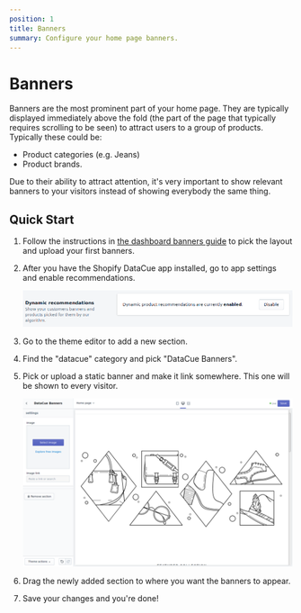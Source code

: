 ```yaml
---
position: 1
title: Banners
summary: Configure your home page banners.
---
```


# Banners

Banners are the most prominent part of your home page. They are typically displayed immediately above the fold (the part of the page that typically requires scrolling to be seen) to attract users to a group of products. Typically these could be:

- Product categories (e.g. Jeans)
- Product brands.

Due to their ability to attract attention, it's very important to show relevant banners to your visitors instead of showing everybody the same thing.

## Quick Start

1. Follow the instructions in [the dashboard banners guide](/dashboard/banners.html) to pick the layout and upload your first banners.

2. After you have the Shopify DataCue app installed, go to app settings and enable recommendations.

   ![Enabling recommendations](./images/enable.png)

3. Go to the theme editor to add a new section.

4. Find the "datacue" category and pick "DataCue Banners".

5. Pick or upload a static banner and make it link somewhere. This one will be shown to every visitor.

   ![Uploading a static banner](./images/homepage_banners.png)

6. Drag the newly added section to where you want the banners to appear.

7. Save your changes and you're done!
